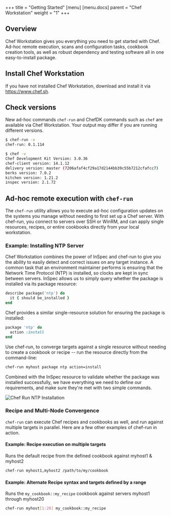 +++
title = "Getting Started"
[menu]
  [menu.docs]
    parent = "Chef Workstation"
    weight = "1"
+++

## Overview

Chef Workstation gives you everything you need to get started with Chef. Ad-hoc remote execution, scans and configuration tasks, cookbook creation tools, as well as robust dependency and testing software all in one easy-to-install package.

## Install Chef Workstation

If you have not installed Chef Workstation, download and install it via https://www.chef.sh.

## Check versions

New ad-hoc commands `chef-run` and ChefDK commands such as `chef` are available via Chef Workstation. Your output may differ if you are running different versions.

```bash
$ chef-run -v
chef-run: 0.1.114

$ chef -v
Chef Development Kit Version: 3.0.36
chef-client version: 14.1.12
delivery version: master (7206afaf4cf29a17d2144bb39c55b7212cfafcc7)
berks version: 7.0.2
kitchen version: 1.21.2
inspec version: 2.1.72
```

## Ad-hoc remote execution with `chef-run`

The `chef-run` utility allows you to execute ad-hoc configuration updates on the systems you manage without needing to first set up a Chef server. With chef-run, you connect to servers over SSH or WinRM, and can apply single resources, recipes, or entire cookbooks directly from your local workstation.

### Example: Installing NTP Server

Chef Workstation combines the power of InSpec and chef-run to give you the ability to easily detect and correct issues on any target instance. A common task that an environment maintainer performs is ensuring that the Network Time Protocol (NTP) is installed, so clocks are kept in sync between servers. InSpec allows us to simply query whether the package is installed via its package resource:

```ruby
describe package('ntp') do
  it { should be_installed }
end
 ```

Chef provides a similar single-resource solution for ensuring the package is installed:

```ruby
package 'ntp' do
  action :install
end
```

Use chef-run, to converge targets against a single resource without needing to create a cookbook or recipe -- run the resource directly from the command-line:

```bash
chef-run myhost package ntp action=install
```

Combined with the InSpec resource to validate whether the package was installed successfully, we have everything we need to define our requirements, and make sure they're met with two simple commands.

![Chef Run NTP Installation](/images/chef-workstation/chef-run.gif)

### Recipe and Multi-Node Convergence

`chef-run` can execute Chef recipes and cookbooks as well, and run against multiple targets in parallel. Here are a few other examples of chef-run in action.

#### Example: Recipe execution on multiple targets

Runs the default recipe from the defined cookbook against myhost1 & myhost2

```bash
chef-run myhost1,myhost2 /path/to/my/cookbook
```

#### Example: Alternate Recipe syntax and targets defined by a range

Runs the `my_cookbook::my_recipe` cookbook against servers myhost1 through myhost20

```bash
chef-run myhost[1:20] my_cookbook::my_recipe
```
